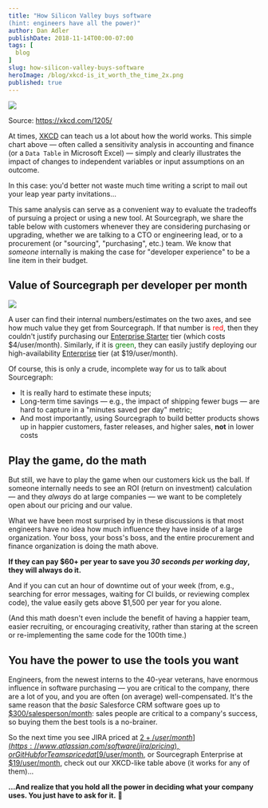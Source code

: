 ```yaml
---
title: "How Silicon Valley buys software
(hint: engineers have all the power)"
author: Dan Adler
publishDate: 2018-11-14T00:00-07:00
tags: [
  blog
]
slug: how-silicon-valley-buys-software
heroImage: /blog/xkcd-is_it_worth_the_time_2x.png
published: true
---
```


<img src="/blog/xkcd-is_it_worth_the_time_2x.png">

Source: https://xkcd.com/1205/

At times, [XKCD](https://xkcd.com) can teach us a lot about how the world works. This simple chart above — often called a sensitivity analysis in accounting and finance (or a `Data Table` in Microsoft Excel) — simply and clearly illustrates the impact of changes to independent variables or input assumptions on an outcome. 

In this case: you'd better not waste much time writing a script to mail out your leap year party invitations...

This same analysis can serve as a convenient way to evaluate the tradeoffs of pursuing a project or using a new tool. At Sourcegraph, we share the table below with customers whenever they are considering purchasing or upgrading, whether we are talking to a CTO or engineering lead, or to a procurement (or "sourcing", "purchasing", etc.) team. We know that _someone_ internally is making the case for "developer experience" to be a line item in their budget.

## Value of Sourcegraph per developer per month

<img src="/blog/sensitivity-Sourcegraph-value-add.png">

A user can find their internal numbers/estimates on the two axes, and see how much value they get from Sourcegraph. If that number is <span style="color:red">red</span>, then they couldn't justify purchasing our [Enterprise Starter](/pricing) tier (which costs $4/user/month). Similarly, if it is <span style="color:green">green</span>, they can easily justify deploying our high-availability [Enterprise](/pricing) tier (at $19/user/month). 

Of course, this is only a crude, incomplete way for us to talk about Sourcegraph:

* It is really hard to estimate these inputs;
* Long-term time savings — e.g., the impact of shipping fewer bugs — are hard to capture in a "minutes saved per day" metric;
* And most importantly, using Sourcegraph to build better products shows up in happier customers, faster releases, and higher sales, **not** in lower costs

## Play the game, do the math

But still, we have to play the game when our customers kick us the ball. If someone internally needs to see an ROI (return on investment) calculation — and they _always_ do at large companies — we want to be completely open about our pricing and our value. 

What we have been most surprised by in these discussions is that most engineers have no idea how much influence they have inside of a large organization. Your boss, your boss's boss, and the entire procurement and finance organization is doing the math above. 

**If they can pay $60+ per year to save you _30 seconds per working day_, they will always do it.**

And if you can cut an hour of downtime out of your week (from, e.g., searching for error messages, waiting for CI builds, or reviewing complex code), the value easily gets above $1,500 per year for you alone. 

(And this math doesn't even include the benefit of having a happier team, easier recruiting, or encouraging creativity, rather than staring at the screen or re-implementing the same code for the 100th time.)

## You have the power to use the tools you want

Engineers, from the newest interns to the 40-year veterans, have enormous influence in software purchasing — you are critical to the company, there are a lot of you, and you are often (on average) well-compensated. It's the same reason that the _basic_ Salesforce CRM software goes up to [$300/salesperson/month](https://www.salesforce.com/editions-pricing/sales-cloud/): sales people are critical to a company's success, so buying them the best tools is a no-brainer. 

So the next time you see JIRA priced at [$2+/user/month](https://www.atlassian.com/software/jira/pricing), or GitHub for Teams priced at [$9/user/month](http://github.com/pricing), or Sourcegraph Enterprise at [$19/user/month](https://about.sourcegraph.com/pricing), check out our XKCD-like table above (it works for any of them)...

**...And realize that you hold all the power in deciding what your company uses. You just have to ask for it.**

